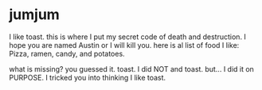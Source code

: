 # jumjum


I like toast.
this is where I put my secret code of death and destruction.
I hope you are named Austin or I will kill you.
here is al list of food I like:
Pizza,
ramen,
candy,
and potatoes.

what is missing?
you guessed it.
toast.
I did NOT and toast.
but...
I did it on PURPOSE.
I tricked you into thinking I like toast.
